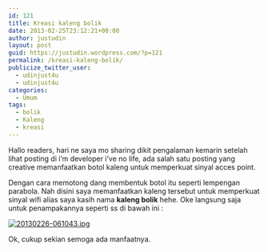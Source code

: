 ```yaml
---
id: 121
title: Kreasi kaleng bolik
date: 2013-02-25T23:12:21+00:00
author: justudin
layout: post
guid: https://justudin.wordpress.com/?p=121
permalink: /kreasi-kaleng-bolik/
publicize_twitter_user:
  - udinjust4u
  - udinjust4u
categories:
  - Umum
tags:
  - bolik
  - Kaleng
  - kreasi
---
```

Hallo readers, hari ne saya mo sharing dikit pengalaman kemarin setelah lihat posting di i’m developer i’ve no life, ada salah satu posting yang creative memanfaatkan botol kaleng untuk memperkuat sinyal acces point. 



Dengan cara memotong dang membentuk botol itu seperti lempengan parabola. Nah disini saya memanfaatkan kaleng tersebut untuk memperkuat sinyal wifi alias saya kasih nama **kaleng bolik** hehe. Oke langsung saja untuk penampakannya seperti ss di bawah ini : 

[<img src="https://justudin.com/files/uploads/2013/02/20130226-061043.jpg" alt="20130226-061043.jpg" class="alignnone size-full" />](https://justudin.com/files/uploads/2013/02/20130226-061043.jpg)

Ok, cukup sekian semoga ada manfaatnya.